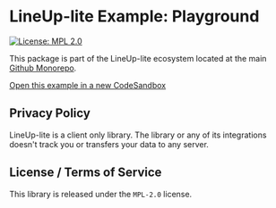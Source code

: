 # LineUp-lite Example: Playground

[![License: MPL 2.0][license-image]][license-url]

This package is part of the LineUp-lite ecosystem located at the main [Github Monorepo](https://github.com/sgratzl/lineup-lite).

[Open this example in a new CodeSandbox](https://codesandbox.io/s/github/sgratzl/lineup-lite/tree/main/examples/_playground)


## Privacy Policy

LineUp-lite is a client only library. The library or any of its integrations doesn't track you or transfers your data to any server.

## License / Terms of Service

This library is released under the `MPL-2.0` license.

[license-image]: https://img.shields.io/badge/License-MPL%202.0-brightgreen.svg
[license-url]: https://opensource.org/licenses/MPL-2.0
